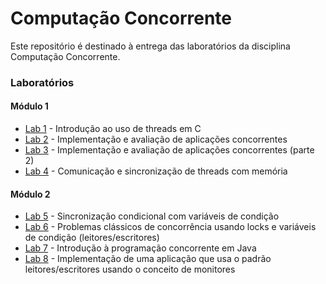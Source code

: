 # Computação Concorrente
Este repositório é destinado à entrega das laboratórios da disciplina  Computação Concorrente.

### Laboratórios
#### Módulo 1
- [Lab 1](./M1/Lab1) - Introdução ao uso de threads em C
- [Lab 2](./M1/Lab2) - Implementação e avaliação de aplicações concorrentes
- [Lab 3](./M1/Lab3) - Implementação e avaliação de aplicações concorrentes (parte 2)
- [Lab 4](./M1/Lab4) - Comunicação e sincronização de threads com memória
#### Módulo 2
 - [Lab 5](./M2/Lab5) - Sincronização condicional com variáveis de condição
 - [Lab 6](./M2/Lab6) - Problemas clássicos de concorrência usando locks e variáveis de condição (leitores/escritores)
 - [Lab 7](./M2/Lab7) - Introdução à programação concorrente em Java
 - [Lab 8](./M2/Lab8) - Implementação de uma aplicação que usa o padrão leitores/escritores usando o conceito de monitores

